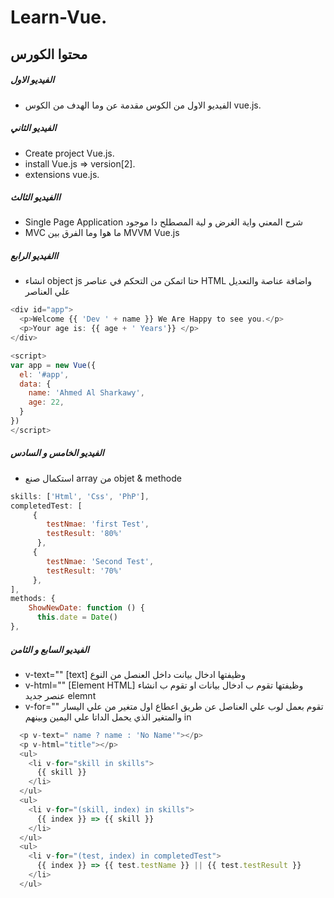 # Learn-Vue.

## محتوا الكورس
#####  الفيديو الاول
-  الفيديو الاول من الكوس مقدمة عن وما الهدف من الكوس vue.js.

##### الفيديو الثاني
- Create project Vue.js.
- install Vue.js => version[2].
- extensions vue.js.

##### االفيديو الثالث
- Single Page Application شرح المعني واية الغرض و لية المصطلح دا موجود
- MVC ما هوا وما الفرق بين MVVM Vue.js

##### االفيديو الرابع
- انشاء object js حتا اتمكن من التحكم في عناصر HTML واضافة عناصة والتعديل علي العناصر
```js
<div id="app">
  <p>Welcome {{ 'Dev ' + name }} We Are Happy to see you.</p>
  <p>Your age is: {{ age + ' Years'}} </p>
</div>

<script>
var app = new Vue({
  el: '#app',
  data: {
    name: 'Ahmed Al Sharkawy',
    age: 22,
  }
})
</script>
```

##### الفيديو الخامس و السادس
- استكمال صنع array من objet & methode
```js
skills: ['Html', 'Css', 'PhP'],
completedTest: [
     {
        testNmae: 'first Test',
        testResult: '80%'
      },
     {
        testNmae: 'Second Test',
        testResult: '70%'
     },
],
methods: {
    ShowNewDate: function () {
      this.date = Date()
},
```

#####  الفيديو السابع و الثامن
- v-text="" [text] وظيفتها ادخال بيانت داخل العنصل من النوع
- v-html="" [Element HTML] وظيفتها تقوم ب ادخال بيانات او تقوم ب انشاء عنصر جديد elemnt
- v-for="" تقوم بعمل لوب علي العناصل عن طريق اعطاع اول متغير من علي اليسار والمتغير الذي يحمل الداتا علي اليمين وبينهم in

```js
  <p v-text=" name ? name : 'No Name'"></p>
  <p v-html="title"></p>
  <ul>
    <li v-for="skill in skills">
      {{ skill }}
    </li>
  </ul>
  <ul>
    <li v-for="(skill, index) in skills">
      {{ index }} => {{ skill }}
    </li>
  </ul>
  <ul>
    <li v-for="(test, index) in completedTest">
      {{ index }} => {{ test.testName }} || {{ test.testResult }}
    </li>
  </ul>
```